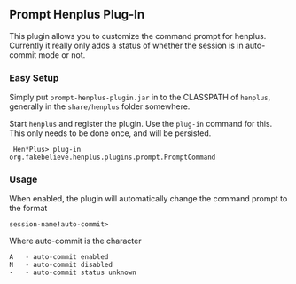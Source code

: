 ## Prompt Henplus Plug-In ##

This plugin allows you to customize the command prompt for henplus. Currently it really only adds a status of whether the session is in auto-commit mode or not.

### Easy Setup ###

Simply put `prompt-henplus-plugin.jar` in to the CLASSPATH of `henplus`, generally in the `share/henplus` folder somewhere.

Start `henplus` and register the plugin. Use the `plug-in` command for this. This only needs to be done once, and will be persisted.

     Hen*Plus> plug-in org.fakebelieve.henplus.plugins.prompt.PromptCommand

### Usage ###

When enabled, the plugin will automatically change the command prompt to the format

    session-name!auto-commit>
    
Where auto-commit is the character
    
    A   - auto-commit enabled
    N   - auto-commit disabled
    -   - auto-commit status unknown
    
